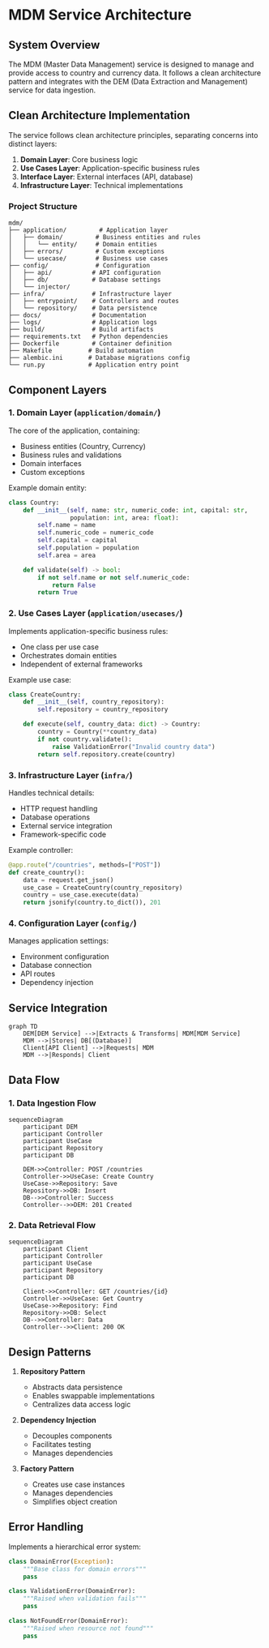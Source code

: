 # MDM Service Architecture

## System Overview

The MDM (Master Data Management) service is designed to manage and provide access to country and currency data. It follows a clean architecture pattern and integrates with the DEM (Data Extraction and Management) service for data ingestion.

## Clean Architecture Implementation

The service follows clean architecture principles, separating concerns into distinct layers:

1. **Domain Layer**: Core business logic
2. **Use Cases Layer**: Application-specific business rules
3. **Interface Layer**: External interfaces (API, database)
4. **Infrastructure Layer**: Technical implementations

### Project Structure

```
mdm/
├── application/         # Application layer
│   ├── domain/         # Business entities and rules
│   │   └── entity/     # Domain entities
│   ├── errors/         # Custom exceptions
│   └── usecase/        # Business use cases
├── config/             # Configuration
│   ├── api/           # API configuration
│   ├── db/            # Database settings
│   └── injector/     
├── infra/             # Infrastructure layer
│   ├── entrypoint/    # Controllers and routes
│   └── repository/    # Data persistence
├── docs/              # Documentation
├── logs/              # Application logs
├── build/             # Build artifacts
├── requirements.txt   # Python dependencies
├── Dockerfile         # Container definition
├── Makefile          # Build automation
├── alembic.ini       # Database migrations config
└── run.py            # Application entry point
```

## Component Layers

### 1. Domain Layer (`application/domain/`)

The core of the application, containing:
- Business entities (Country, Currency)
- Business rules and validations
- Domain interfaces
- Custom exceptions

Example domain entity:
```python
class Country:
    def __init__(self, name: str, numeric_code: int, capital: str, 
                 population: int, area: float):
        self.name = name
        self.numeric_code = numeric_code
        self.capital = capital
        self.population = population
        self.area = area

    def validate(self) -> bool:
        if not self.name or not self.numeric_code:
            return False
        return True
```

### 2. Use Cases Layer (`application/usecases/`)

Implements application-specific business rules:
- One class per use case
- Orchestrates domain entities
- Independent of external frameworks

Example use case:
```python
class CreateCountry:
    def __init__(self, country_repository):
        self.repository = country_repository

    def execute(self, country_data: dict) -> Country:
        country = Country(**country_data)
        if not country.validate():
            raise ValidationError("Invalid country data")
        return self.repository.create(country)
```

### 3. Infrastructure Layer (`infra/`)

Handles technical details:
- HTTP request handling
- Database operations
- External service integration
- Framework-specific code

Example controller:
```python
@app.route("/countries", methods=["POST"])
def create_country():
    data = request.get_json()
    use_case = CreateCountry(country_repository)
    country = use_case.execute(data)
    return jsonify(country.to_dict()), 201
```

### 4. Configuration Layer (`config/`)

Manages application settings:
- Environment configuration
- Database connection
- API routes
- Dependency injection

## Service Integration

```mermaid
graph TD
    DEM[DEM Service] -->|Extracts & Transforms| MDM[MDM Service]
    MDM -->|Stores| DB[(Database)]
    Client[API Client] -->|Requests| MDM
    MDM -->|Responds| Client
```

## Data Flow

### 1. Data Ingestion Flow
```mermaid
sequenceDiagram
    participant DEM
    participant Controller
    participant UseCase
    participant Repository
    participant DB

    DEM->>Controller: POST /countries
    Controller->>UseCase: Create Country
    UseCase->>Repository: Save
    Repository->>DB: Insert
    DB-->>Controller: Success
    Controller-->>DEM: 201 Created
```

### 2. Data Retrieval Flow
```mermaid
sequenceDiagram
    participant Client
    participant Controller
    participant UseCase
    participant Repository
    participant DB

    Client->>Controller: GET /countries/{id}
    Controller->>UseCase: Get Country
    UseCase->>Repository: Find
    Repository->>DB: Select
    DB-->>Controller: Data
    Controller-->>Client: 200 OK
```

## Design Patterns

1. **Repository Pattern**
   - Abstracts data persistence
   - Enables swappable implementations
   - Centralizes data access logic

2. **Dependency Injection**
   - Decouples components
   - Facilitates testing
   - Manages dependencies

3. **Factory Pattern**
   - Creates use case instances
   - Manages dependencies
   - Simplifies object creation

## Error Handling

Implements a hierarchical error system:
```python
class DomainError(Exception):
    """Base class for domain errors"""
    pass

class ValidationError(DomainError):
    """Raised when validation fails"""
    pass

class NotFoundError(DomainError):
    """Raised when resource not found"""
    pass
```
